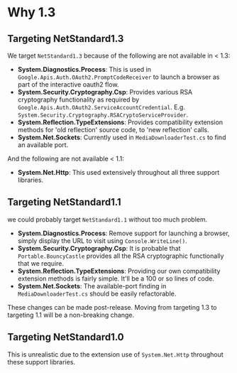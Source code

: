 # Why 1.3

## Targeting NetStandard1.3

We target `NetStandard1.3` because of the following are not available in < 1.3:

* **System.Diagnostics.Process**:
  This is used in `Google.Apis.Auth.OAuth2.PromptCodeReceiver` to launch a
  browser as part of the interactive oauth2 flow.
* **System.Security.Cryptography.Csp**:
  Provides various RSA cryptography functionality as required by `Google.Apis.Auth.OAuth2.ServiceAccountCredential`.
  E.g. `System.Security.Cryptography.RSACryptoServiceProvider`.
* **System.Reflection.TypeExtensions**:
  Provides compatibility extension methods for 'old reflection' source code,
  to 'new reflection' calls.
* **System.Net.Sockets**:
  Currently used in `MediaDownloaderTest.cs` to find an available port.

And the following are not available < 1.1:

* **System.Net.Http**:
  This used extensively throughout all three support libraries.

## Targeting NetStandard1.1

we could probably target `NetStandard1.1` without too much problem.

* **System.Diagnostics.Process**:
  Remove support for launching a browser, simply display the URL to visit using
  `Console.WriteLine()`.
* **System.Security.Cryptography.Csp**:
  It is probable that `Portable.BouncyCastle` provides all the RSA cryptographic
  functionally that we require.
* **System.Reflection.TypeExtensions**:
  Providing our own compatibility extension methods is fairly simple.
  It'll be a 100 or so lines of code.
* **System.Net.Sockets**:
  The available-port finding in `MediaDownloaderTest.cs` should be easily
  refactorable.

These changes can be made post-release.
Moving from targeting 1.3 to targeting 1.1 will be a non-breaking change.

## Targeting NetStandard1.0

This is unrealistic due to the extension use of `System.Net.Http` throughout
these support libraries.